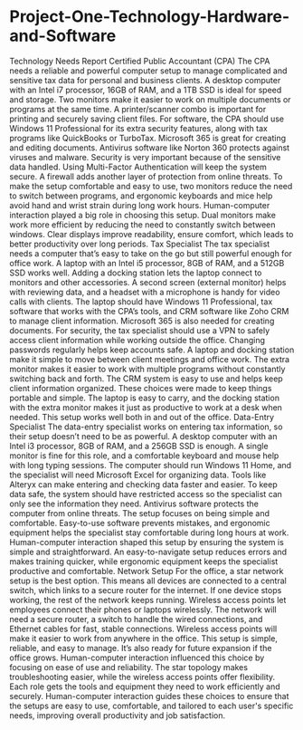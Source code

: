 # Project-One-Technology-Hardware-and-Software
Technology Needs Report
 Certified Public Accountant (CPA)
 The CPA needs a reliable and powerful computer setup to manage complicated and sensitive tax
 data for personal and business clients. A desktop computer with an Intel i7 processor, 16GB of
 RAM, and a 1TB SSD is ideal for speed and storage. Two monitors make it easier to work on
 multiple documents or programs at the same time. A printer/scanner combo is important for
 printing and securely saving client files. For software, the CPA should use Windows 11
 Professional for its extra security features, along with tax programs like QuickBooks or
 TurboTax. Microsoft 365 is great for creating and editing documents. Antivirus software like
 Norton 360 protects against viruses and malware. Security is very important because of the
 sensitive data handled. Using Multi-Factor Authentication will keep the system secure. A
 firewall adds another layer of protection from online threats. To make the setup comfortable and
 easy to use, two monitors reduce the need to switch between programs, and ergonomic
 keyboards and mice help avoid hand and wrist strain during long work hours. Human-computer
 interaction played a big role in choosing this setup. Dual monitors make work more efficient by
 reducing the need to constantly switch between windows. Clear displays improve readability,
 ensure comfort, which leads to better productivity over long periods.
 Tax Specialist
 The tax specialist needs a computer that’s easy to take on the go but still powerful enough for
 office work. A laptop with an Intel i5 processor, 8GB of RAM, and a 512GB SSD works well.
 Adding a docking station lets the laptop connect to monitors and other accessories. A second
screen (external monitor) helps with reviewing data, and a headset with a microphone is handy
 for video calls with clients. The laptop should have Windows 11 Professional, tax software that
 works with the CPA’s tools, and CRM software like Zoho CRM to manage client information.
 Microsoft 365 is also needed for creating documents. For security, the tax specialist should use a
 VPN to safely access client information while working outside the office. Changing passwords
 regularly helps keep accounts safe. A laptop and docking station make it simple to move between
 client meetings and office work. The extra monitor makes it easier to work with multiple
 programs without constantly switching back and forth. The CRM system is easy to use and helps
 keep client information organized. These choices were made to keep things portable and simple.
 The laptop is easy to carry, and the docking station with the extra monitor makes it just as
 productive to work at a desk when needed. This setup works well both in and out of the office.
 Data-Entry Specialist
 The data-entry specialist works on entering tax information, so their setup doesn’t need to be as
 powerful. A desktop computer with an Intel i3 processor, 8GB of RAM, and a 256GB SSD is
 enough. A single monitor is fine for this role, and a comfortable keyboard and mouse help with
 long typing sessions. The computer should run Windows 11 Home, and the specialist will need
 Microsoft Excel for organizing data. Tools like Alteryx can make entering and checking data
 faster and easier. To keep data safe, the system should have restricted access so the specialist can
 only see the information they need. Antivirus software protects the computer from online threats.
 The setup focuses on being simple and comfortable. Easy-to-use software prevents mistakes, and
 ergonomic equipment helps the specialist stay comfortable during long hours at work.
 Human-computer interaction shaped this setup by ensuring the system is simple and
straightforward. An easy-to-navigate setup reduces errors and makes training quicker, while
 ergonomic equipment keeps the specialist productive and comfortable.
 Network Setup
 For the office, a star network setup is the best option. This means all devices are connected to a
 central switch, which links to a secure router for the internet. If one device stops working, the
 rest of the network keeps running. Wireless access points let employees connect their phones or
 laptops wirelessly. The network will need a secure router, a switch to handle the wired
 connections, and Ethernet cables for fast, stable connections. Wireless access points will make it
 easier to work from anywhere in the office. This setup is simple, reliable, and easy to manage.
 It’s also ready for future expansion if the office grows. Human-computer interaction influenced
 this choice by focusing on ease of use and reliability. The star topology makes troubleshooting
 easier, while the wireless access points offer flexibility. Each role gets the tools and equipment
 they need to work efficiently and securely. Human-computer interaction guides these choices to
 ensure that the setups are easy to use, comfortable, and tailored to each user's specific needs,
 improving overall productivity and job satisfaction.
